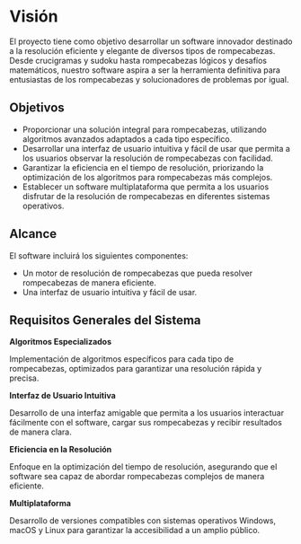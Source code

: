 # Visión

El proyecto tiene como objetivo desarrollar un software innovador destinado a la resolución eficiente y elegante de diversos tipos de rompecabezas. Desde crucigramas y sudoku hasta rompecabezas lógicos y desafíos matemáticos, nuestro software aspira a ser la herramienta definitiva para entusiastas de los rompecabezas y solucionadores de problemas por igual.

## Objetivos

- Proporcionar una solución integral para rompecabezas, utilizando algoritmos avanzados adaptados a cada tipo específico.
- Desarrollar una interfaz de usuario intuitiva y fácil de usar que permita a los usuarios observar la resolución de rompecabezas con facilidad.
- Garantizar la eficiencia en el tiempo de resolución, priorizando la optimización de los algoritmos para rompecabezas más complejos.
- Establecer un software multiplataforma que permita a los usuarios disfrutar de la resolución de rompecabezas en diferentes sistemas operativos.

## Alcance
El software incluirá los siguientes componentes:

- Un motor de resolución de rompecabezas que pueda resolver rompecabezas de manera eficiente.
- Una interfaz de usuario intuitiva y fácil de usar.

## Requisitos Generales del Sistema

**Algoritmos Especializados**

Implementación de algoritmos específicos para cada tipo de rompecabezas, optimizados para garantizar una resolución rápida y precisa.

**Interfaz de Usuario Intuitiva**

Desarrollo de una interfaz amigable que permita a los usuarios interactuar fácilmente con el software, cargar sus rompecabezas y recibir resultados de manera clara.

**Eficiencia en la Resolución**

Enfoque en la optimización del tiempo de resolución, asegurando que el software sea capaz de abordar rompecabezas complejos de manera eficiente.

**Multiplataforma**

Desarrollo de versiones compatibles con sistemas operativos Windows, macOS y Linux para garantizar la accesibilidad a un amplio público.